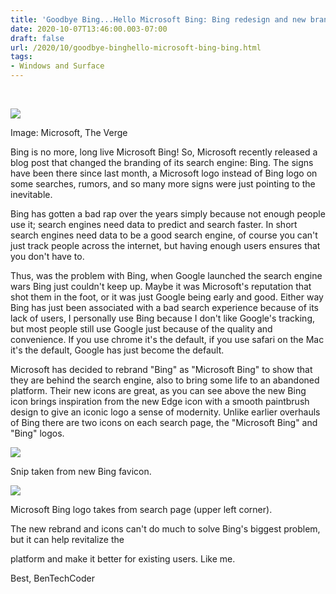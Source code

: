 ```yaml
---
title: 'Goodbye Bing...Hello Microsoft Bing: Bing redesign and new branding'
date: 2020-10-07T13:46:00.003-07:00
draft: false
url: /2020/10/goodbye-binghello-microsoft-bing-bing.html
tags: 
- Windows and Surface
---
```


 

[![](https://1.bp.blogspot.com/-ArdOsqjyegM/X33NL5B9hCI/AAAAAAAAKQ4/hJf_DH8qiv4pPYUKreiY1-HA4gTF7DVHACNcBGAsYHQ/s320/Bing.png)](https://1.bp.blogspot.com/-ArdOsqjyegM/X33NL5B9hCI/AAAAAAAAKQ4/hJf_DH8qiv4pPYUKreiY1-HA4gTF7DVHACNcBGAsYHQ/s1820/Bing.png)

Image: Microsoft, The Verge

  

Bing is no more, long live Microsoft Bing! So, Microsoft recently released a blog post that changed the branding of its search engine: Bing. The signs have been there since last month, a Microsoft logo instead of Bing logo on some searches, rumors, and so many more signs were just pointing to the inevitable.  

  

  

Bing has gotten a bad rap over the years simply because not enough people use it; search engines need data to predict and search faster. In short search engines need data to be a good search engine, of course you can't just track people across the internet, but having enough users ensures that you don't have to. 

  

Thus, was the problem with Bing, when Google launched the search engine wars Bing just couldn't keep up. Maybe it was Microsoft's reputation that shot them in the foot, or it was just Google being early and good. Either way Bing has just been associated with a bad search experience because of its lack of users, I personally use Bing because I don't like Google's tracking, but most people still use Google just because of the quality and convenience. If you use chrome it's the default, if you use safari on the Mac it's the default, Google has just become the default. 

  

Microsoft has decided to rebrand "Bing" as "Microsoft Bing" to show that they are behind the search engine, also to bring some life to an abandoned platform. Their new icons are great, as you can see above the new Bing icon brings inspiration from the new Edge icon with a smooth paintbrush design to give an iconic logo a sense of modernity. Unlike earlier overhauls of Bing there are two icons on each search page, the "Microsoft Bing" and "Bing" logos. 

  

[![](https://lh3.googleusercontent.com/-ENzQ0jyfFhw/X34nJXr1ViI/AAAAAAAAKSg/zx123Yqdkcg120OnBZYpgu1SfepWJWCCgCNcBGAsYHQ/w417-h433/image.png)](https://lh3.googleusercontent.com/-ENzQ0jyfFhw/X34nJXr1ViI/AAAAAAAAKSg/zx123Yqdkcg120OnBZYpgu1SfepWJWCCgCNcBGAsYHQ/image.png)

Snip taken from new Bing favicon.

  

[![](https://lh3.googleusercontent.com/-Cd8QU2dz-Uc/X34nVPoumqI/AAAAAAAAKSk/4cn-SHzCd4oNjHOdzmg1vjSw5XeG6KVXwCNcBGAsYHQ/w474-h200/image.png)](https://lh3.googleusercontent.com/-Cd8QU2dz-Uc/X34nVPoumqI/AAAAAAAAKSk/4cn-SHzCd4oNjHOdzmg1vjSw5XeG6KVXwCNcBGAsYHQ/image.png)

Microsoft Bing logo takes from search page (upper left corner).  
  

  

The new rebrand and icons can't do much to solve Bing's biggest problem, but it can help revitalize the 

platform and make it better for existing users. Like me.

  

Best, BenTechCoder
